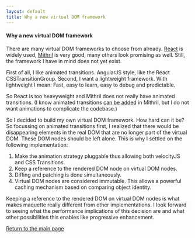 ```yaml
---
layout: default
title: Why a new virtual DOM framework
---
```

#### Why a new virtual DOM framework

There are many virtual DOM frameworks to choose from already. 
[React](http://facebook.github.io/react/) is widely used, [Mithril](http://lhorie.github.io/mithril/) is very good, many others look promising as well. 
Still, the framework I have in mind does not yet exist.

First of all, I like animated transitions. AngularJS style, like the React CSSTransitionGroup.
Second, I want a lightweight framework. With lightweight I mean: Fast, easy to learn, easy to debug
and predictable.

So React is too heavyweight and Mithril does not really have animated transitions. 
(I know animated transitions [can be added](http://lhorie.github.io/mithril-blog/velocity-animations-in-mithril.html) in Mithril, 
but I do not want animations to complicate the codebase.)

So I decided to build my own virtual DOM framework. How hard can it be?
So focussing on animated transitions first, I realized that there would be disappearing 
elements in the real DOM that are no longer part of the virtual DOM. These DOM nodes should
be left alone. This is why I settled on the following implementation:

 1. Make the animation strategy pluggable thus allowing both velocityJS and CSS Transitions.
 2. Keep a reference to the rendered DOM node on virtual DOM nodes.
 3. Diffing and patching is done simultaneously.
 4. Virtual DOM nodes are considered immutable. This allows a powerful caching mechanism based on comparing object identity. 

Keeping a reference to the rendered DOM on virtual DOM nodes is what makes maquette really different from other implementations.
I look forward to seeing what the performance implications of this decision are and what other possibilities this enables
like progressive enhancement.

<a href="{{ site.baseurl }}/">Return to the main page</a>
